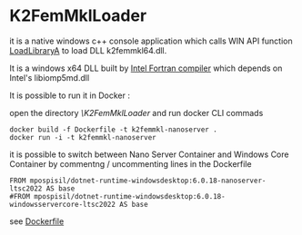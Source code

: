 # K2FemMklLoader

it is a native windows c++ console application which calls WIN API function [LoadLibraryA](https://learn.microsoft.com/en-us/windows/win32/api/libloaderapi/nf-libloaderapi-loadlibrarya?devlangs=cpp&f1url=%3FappId%3DDev16IDEF1%26l%3DEN-US%26k%3Dk(LIBLOADERAPI%252FLoadLibraryA)%3Bk(LoadLibraryA)%3Bk(DevLang-C%252B%252B)%3Bk(TargetOS-Windows)%26rd%3Dtrue) to load DLL k2femmkl64.dll.

It is a windows x64 DLL built by [Intel Fortran compiler](https://www.intel.com/content/www/us/en/developer/tools/oneapi/fortran-compiler.html) which depends on Intel's libiomp5md.dll

It is possible to run it in Docker :

open the directory _\K2FemMklLoader_ and run docker CLI commads

```
docker build -f Dockerfile -t k2femmkl-nanoserver .
docker run -i -t k2femmkl-nanoserver
```

it is possible to switch between Nano Server Container and Windows Core Container by commentng / uncommenting lines in the Dockerfile

```
FROM mpospisil/dotnet-runtime-windowsdesktop:6.0.18-nanoserver-ltsc2022 AS base
#FROM mpospisil/dotnet-runtime-windowsdesktop:6.0.18-windowsservercore-ltsc2022 AS base
```

see [Dockerfile](K2FemMklLoader/Dockerfile)
